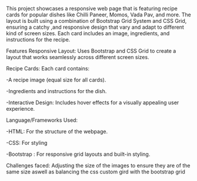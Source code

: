 This project showcases a responsive web page that is featuring recipe cards for popular dishes like Chilli Paneer, Momos, Vada Pav, and more. The layout is built using a combination of Bootstrap Grid System and CSS Grid, ensuring a catchy ,and responsive design that vary and adapt to different kind of screen sizes. Each card includes an image, ingredients, and instructions for the recipe.

Features
Responsive Layout:  Uses Bootstrap and CSS Grid to create a layout that works seamlessly across different screen sizes.  

Recipe Cards: Each card contains:

   -A recipe image (equal size for all cards).

  -Ingredients and instructions for the dish.

  -Interactive Design: Includes hover effects for a visually appealing user experience.

Language/Frameworks Used:

  -HTML: For the structure of the webpage.

  -CSS: For styling 

 -Bootstrap : For responsive grid layouts and built-in styling.

Challenges faced:
Adjusting the size of the images to ensure they are of the same size aswell as balancing the css custom gird with the bootstrap grid
